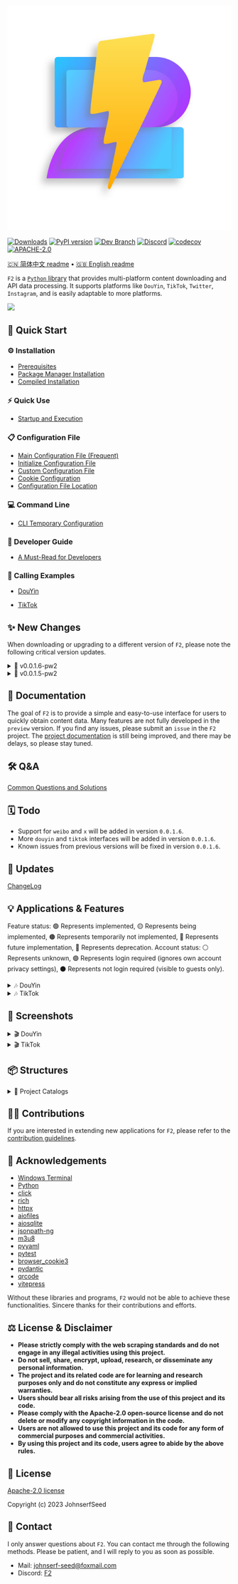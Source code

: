 <p align="center">
  <img src="https://github.com/Johnserf-Seed/f2/raw/main/docs/public/f2-logo-with-shadow-svg@0.5x.svg" alt="Logo">
</p>

[![Downloads](https://pepy.tech/badge/f2/month)](https://pepy.tech/project/f2)
[![PyPI version](https://badge.fury.io/py/f2.svg)](https://badge.fury.io/py/f2)
[![Dev Branch](https://badgen.net/badge/branch/v0.0.1.6-pw2/blue)](https://github.com/Johnserf-Seed/f2/tree/v0.0.1.6-pw2)
[![Discord](https://img.shields.io/discord/1146473603450282004?label=Discord)](https://discord.gg/3PhtPmgHf8)
[![codecov](https://codecov.io/gh/Johnserf-Seed/f2/graph/badge.svg?token=T9DH4QPZSS)](https://codecov.io/gh/Johnserf-Seed/f2)
[![APACHE-2.0](https://img.shields.io/github/license/johnserf-seed/f2)](https://github.com/Johnserf-Seed/f2/blob/main/LICENSE)


[🇨🇳 简体中文 readme](https://github.com/Johnserf-Seed/f2/blob/main/README.md)
 • [🇬🇧 English readme](https://github.com/Johnserf-Seed/f2/blob/main/README.en.md)


`F2` is a [`Python` library](https://pypi.org/project/f2/) that provides multi-platform content downloading and API data processing. It supports platforms like `DouYin`, `TikTok`, `Twitter`, `Instagram`, and is easily adaptable to more platforms.

<img src='https://github.com/Johnserf-Seed/f2/assets/40727745/82644596-7eca-48ec-91b0-3c5e4c24ee90'>

## 🚀 Quick Start

### ⚙️ Installation

- [Prerequisites](https://johnserf-seed.github.io/f2/install.html#%E5%BF%85%E5%A4%87%E6%9D%A1%E4%BB%B6)
- [Package Manager Installation](https://johnserf-seed.github.io/f2/install.html#%E5%8C%85%E7%AE%A1%E7%90%86%E5%99%A8%E5%AE%89%E8%A3%85)
- [Compiled Installation](https://johnserf-seed.github.io/f2/install.html#%E7%BC%96%E8%AF%91%E5%AE%89%E8%A3%85)

### ⚡ Quick Use

- [Startup and Execution](https://johnserf-seed.github.io/f2/quick-start.html#%E5%90%AF%E5%8A%A8%E5%92%8C%E8%BF%90%E8%A1%8C)

### 📋 Configuration File

- [Main Configuration File (Frequent)](https://johnserf-seed.github.io/f2/site-config.html#%E4%B8%BB%E9%85%8D%E7%BD%AE%E6%96%87%E4%BB%B6)
- [Initialize Configuration File](https://johnserf-seed.github.io/f2/site-config.html#%E5%88%9D%E5%A7%8B%E5%8C%96%E9%85%8D%E7%BD%AE%E6%96%87%E4%BB%B6)
- [Custom Configuration File](https://johnserf-seed.github.io/f2/site-config.html#%E8%87%AA%E5%AE%9A%E4%B9%89%E9%85%8D%E7%BD%AE%E6%96%87%E4%BB%B6)
- [Cookie Configuration](https://johnserf-seed.github.io/f2/site-config.html#%E9%85%8D%E7%BD%AEcookie)
- [Configuration File Location](https://johnserf-seed.github.io/f2/site-config.html#%E9%85%8D%E7%BD%AE%E6%96%87%E4%BB%B6%E7%9A%84%E4%BD%8D%E7%BD%AE)

### 💻 Command Line

- [CLI Temporary Configuration](https://johnserf-seed.github.io/f2/cli.html#cli%E4%B8%B4%E6%97%B6%E9%85%8D%E7%BD%AE)

### 📘 Developer Guide

- [A Must-Read for Developers](https://johnserf-seed.github.io/f2/guide/what-is-f2.html)

### 🧩 Calling Examples

- [DouYin](https://johnserf-seed.github.io/f2/guide/apps/douyin/)

- [TikTok](https://johnserf-seed.github.io/f2/guide/apps/tiktok/)


## ✨ New Changes

When downloading or upgrading to a different version of `F2`, please note the following critical version updates.

<details>
  <summary> 📡 v0.0.1.6-pw2 </summary>

  - For more changes, see [ChangeLog](https://github.com/Johnserf-Seed/f2/blob/main/CHANGELOG.md#0015---2024-04-04).
</details>

<details>
  <summary> 📡 v0.0.1.5-pw2 </summary>

  - `XBogus` parameter in `0.0.1.5` version now supports custom User-Agent (UA), please pay attention to UA specification.
  - The rebuilt database contains original data of interfaces, so you need to delete the old database file. If you want to retain records, please pay attention to migration.
  - The return types of all `fetch` methods have been unified to filter types, so you need to pay attention to this change.
  - Filter has added the `_to_raw` method, which can convert the filter to original interface data.
  - The file name template has been updated, and if your file name does not meet the specifications, an exception will be thrown.
  - `douyin` collection page links cannot be resolved, see [Douyin Collection Works](#抖音合集作品).
  - For more changes, see [ChangeLog](https://github.com/Johnserf-Seed/f2/blob/main/CHANGELOG.md#0015---2024-04-04).
</details>


## 📑 Documentation

The goal of `F2` is to provide a simple and easy-to-use interface for users to quickly obtain content data.
Many features are not fully developed in the `preview` version. If you find any issues, please submit an `issue` in the `F2` project. The [project documentation](https://johnserf-seed.github.io/f2/) is still being improved, and there may be delays, so please stay tuned.


## 🛠️ Q&A

[Common Questions and Solutions](https://johnserf-seed.github.io/f2/question-answer/qa.html)


## 🗓️ Todo

- Support for `weibo` and `x` will be added in version `0.0.1.6`.
- More `douyin` and `tiktok` interfaces will be added in version `0.0.1.6`.
- Known issues from previous versions will be fixed in version `0.0.1.6`.


## 🐛 Updates

[ChangeLog](https://github.com/Johnserf-Seed/f2/blob/main/CHANGELOG.md)


## 💡 Applications & Features

Feature status: 🟢 Represents implemented, 🟡 Represents being implemented, 🟤 Represents temporarily not implemented, 🔵 Represents future implementation, 🔴 Represents deprecation.
Account status: ⚪ Represents unknown, 🟣 Represents login required (ignores own account privacy settings), ⚫ Represents not login required (visible to guests only).

<details>
  <summary> 🎶 DouYin </summary>

  - 🟣 Indicates that login is required to download works that are only visible to oneself, favorited works, works in collection folders, or liked works. (After login, ignores own privacy settings and obtains personalized content)
  - ⚫ Indicates that login is not required to download public works, works in collection folders, liked works, etc. (Only downloads works visible to others and pages)

  | Feature | Account Status | Interface | Feature Status |
  | --- | --- | --- | --- |
  | User Information | 🟣⚫ | `fetch_user_profile` | 🟢 |
  | Single Work (Video, Album, Daily) | 🟣⚫ | `fetch_one_video` | 🟢 |
  | Home Page Works | 🟣⚫ | `fetch_user_post_videos` | 🟢 |
  | Liked Works | 🟣⚫ | `fetch_user_like_videos` | 🟢 |
  | Favorite Works | 🟣 | `fetch_user_collects_videos` | 🟢 |
  | Collection Works | 🟣 | `fetch_user_collection_videos` | 🟢 |
  | Collected Original Sound | 🟣 | `fetch_user_music_collection` | 🟢 |
  | Collected Collections | 🟣 | `fetch_user_mix_collection` | 🔵 |
  | Collected Short Films | 🟣 | `fetch_user_series_collection` | 🟤 |
  | Collection Works | ⚫ | `fetch_user_mix_videos` | 🟢 |
  | Home Page Recommended Works | 🟣⚫ | `fetch_user_feed_videos` | 🟡 |
  | Similar Recommended Works | ⚫ | `fetch_related_videos` | 🟢 |
  | Live Room Information (Stream Download) | ⚫ | `fetch_user_live_videos`, `fetch_user_live_videos_by_room_id` | 🟢 |
  | Live Room Danmaku | ⚫ | `fetch_user_live_danmu` | 🔵 |
  | Following Users' Live Broadcasts | 🟣⚫ | `fetch_user_following_lives` | 🟢 |
  | Following User Information | 🟣⚫ | `fetch_user_following` | 🟢 |
  | Fan User Information | 🟣⚫ | `fetch_user_follower` | 🟢 |
  | Following User Works | 🟣⚫ | `fetch_user_following_videos` | 🟤 |
  | Fan User Works | 🟣⚫ | `fetch_user_follower_videos` | 🟤 |
  | Friend's Works | 🟣 | `fetch_friend_feed_videos` | 🟢 |
  | Search Videos | ⚫ | `fetch_search_videos` | 🔵 |
  | Search Users | ⚫ | `fetch_search_users` | 🔵 |
  | Search Lives | ⚫ | `fetch_search_lives` | 🔵 |
  | Guess What You Want to Search (Related Search) | ⚫ | `fetch_search_suggest` | 🟤 |
  | DouYin Hotspot | ⚫ | `fetch_hot_search` | 🟤 |
  | Work Comments | 🟣⚫ | `fetch_video_comments` | 🔵 |
  | Viewing History | 🟣 | `fetch_user_history_read` | 🟤 |
  | Watch Later | 🟣 | `fetch_user_watch_later` | 🟤 |
  | ... | ... | ... | ... |
 </details>

<details>
  <summary> 🎶 TikTok </summary>

  - 🟣 Indicates that login is required to download works that are only visible to oneself, favorited works, works in collection folders, or liked works. (After login, ignores own privacy settings and obtains personalized content)
  - ⚫ Indicates that login is not required to download public works, works in collection folders, liked works, etc. (Only downloads works visible to others and pages)

  | Feature | Account Status | Interface | Feature Status |
  | --- | --- | --- | --- |
  | User Information | 🟣⚫ | `fetch_user_profile` | 🟢 |
  | Single Work | 🟣⚫ | `fetch_one_video` | 🟢 |
  | Home Page Works | 🟣⚫ | `fetch_user_post_videos` | 🟢 |
  | Liked Works | 🟣⚫ | `fetch_user_like_videos` | 🟢 |
  | Favorite Works | 🟣⚫ | `fetch_user_collect_videos` | 🟢 |
  | Playlist Works | 🟣⚫ | `fetch_user_mix_videos` | 🟢 |
  | Post Search|🟣⚫|`fetch_search_videos`|🟢|
  | Check If The webcast Is Alive|🟣⚫|`fetch_check_live_alive`|🟢|
  | ... | ... | ... | ... |
 </details>


## 📸 Screenshots

<details>
  <summary> 🎬 DouYin </summary>

  ### DouYin Single Work

  <img src='https://github.com/Johnserf-Seed/f2/assets/40727745/3e7c685e-0a0e-4d3a-a605-56eccb71c467'>

  ### DouYin Home Page Works

  <img src='https://github.com/Johnserf-Seed/f2/assets/40727745/0743627d-4f03-43c9-94f0-653903382685'>

  ### DouYin Liked Works

  <img src='https://github.com/Johnserf-Seed/f2/assets/40727745/95c588f7-45ab-4713-8102-7cd84452c0b8'>

  ### DouYin Favorite Works

  <img src='https://github.com/Johnserf-Seed/f2/assets/40727745/66951156-43df-4152-9b0c-4ee4f58a1e38'>

  ### DouYin Collection Works

  <img src='https://github.com/Johnserf-Seed/f2/assets/40727745/37e2354b-3548-4ade-afa4-f8bb8108c565'>

  ### DouYin Collected Original Sound

  <img src='https://github.com/Johnserf-Seed/f2/assets/40727745/e0837eff-a7c2-4e6e-99fb-71e85ace83dc'>

  ### DouYin Collection Works

  Support for parsing any work link in the collection
  <img src='https://github.com/Johnserf-Seed/f2/assets/40727745/fa79c123-2552-49ed-b37f-0931489dcdad'>

  Collection link parsing
  <img src='https://github.com/Johnserf-Seed/f2/assets/40727745/1dd41daa-f375-448f-a3aa-55c14a4bf36c'>

  ### DouYin Hotspot

  <img src='https://github.com/Johnserf-Seed/f2/assets/40727745/4378b171-ccfd-457d-8850-4a509d888d85'>

  ### DouYin Live Room Information

  <img src='https://github.com/Johnserf-Seed/f2/assets/40727745/6d62dc77-82cc-48b8-a1b1-ff98b04b5952'>

  ### DouYin Live Room Danmaku

  <img src='https://github.com/Johnserf-Seed/f2/assets/40727745/96a586a4-94c4-4866-b2ac-446b58d8f8a0'>

  ### DouYin Related Videos

  <img src="https://github.com/Johnserf-Seed/f2/assets/40727745/e36fb510-39ef-486e-b944-7dbf8cf25c36">

  ### DouYin Friend Videos

  <img src="https://github.com/Johnserf-Seed/f2/assets/40727745/437fa0ad-9524-4674-9d73-56db815113ef">

</details>

<details>
  <summary> 🎬 TikTok </summary>

  ### TikTok Single Work

  <img src='https://github.com/Johnserf-Seed/f2/assets/40727745/e08628c9-c6e7-4982-90a9-d9788db9ef6a'>

  ### TikTok Home Page Works

  <img src='https://github.com/Johnserf-Seed/f2/assets/40727745/0d334e32-3d47-4c17-a4d8-44898f8a71a6'>

  ### TikTok Liked Works

  <img src='https://github.com/Johnserf-Seed/f2/assets/40727745/a1fd1123-d60a-4e08-9e65-16e6dcab30da'>

  ### TikTok Favorite Works

  <img src='https://github.com/Johnserf-Seed/f2/assets/40727745/e87d34f4-04e5-47f5-9e46-233e68ab39db'>

  ### TikTok Collection Works

  <img src='https://github.com/Johnserf-Seed/f2/assets/40727745/0919b53c-4605-464e-90cd-5b4c8d3e8e88'>

  ### TikTok Collected Original Sound

  <img src='https://github.com/Johnserf-Seed/f2/assets/40727745/17c9eb02-53b5-4484-8a6d-777a074b99d9'>

  ### TikTok Post Search
  <img src='https://github.com/Johnserf-Seed/f2/assets/40727745/091e66d5-f123-4883-9360-db3dad359d7d'>

</details>


## 📦 Structures

<details>
  <summary>📁 Project Catalogs</summary>

  ```bash
  .
  ├── .github
  │   ├── ISSUE_TEMPLATE
  │   │   ├── ask-question.md
  │   │   ├── bug-report.md
  │   │   └── feature_request.md
  │   └── workflows
  │       └── Codecov.yml
  │       └── deploy.yml
  ├── .gitignore
  ├── .vscode
  │   └── settings.json
  ├── CHANGELOG.md
  ├── CODE_OF_CONDUCT.md
  ├── CONTRIBUTING.md
  ├── CONTRIBUTORS.md
  ├── LICENSE
  ├── README.en.md
  ├── README.md
  ├── SECURITY.md
  ├── docs
  │   ├── .vitepress
  │   │   ├── config.mts
  │   │   └── theme
  │   │       ├── index.ts
  │   │       └── styles
  │   │           └── vars.css
  │   ├── advance-guide.md
  │   ├── cli.md
  │   ├── en
  │   │   ├── advance-guide.md
  │   │   ├── api-examples.md
  │   │   ├── cli.md
  │   │   ├── guide
  │   │   │   └── what-is-f2.md
  │   │   ├── index.md
  │   │   ├── install.md
  │   │   ├── markdown-examples.md
  │   │   ├── quick-start.md
  │   │   └── site-config.md
  │   ├── guide
  │   │   ├── api-examples.md
  │   │   ├── apps
  │   │   │   ├── douyin
  │   │   │   │   └── index.md
  │   │   │   └── tiktok
  │   │   │       └── index.md
  │   │   └── what-is-f2.md
  │   ├── index.md
  │   ├── install.md
  │   ├── package-lock.json
  │   ├── package.json
  │   ├── public
  │   │   ├── douyin
  │   │   │   ├── cli-start-2.png
  │   │   │   ├── cli-start.png
  │   │   │   ├── code-start-2.png
  │   │   │   ├── code-start.png
  │   │   │   ├── log-2-console.png
  │   │   │   ├── pytest-ok.png
  │   │   │   └── set-debug.png
  │   │   ├── f2-help.png
  │   │   ├── f2-logo-with-no-shadow.png
  │   │   ├── f2-logo-with-shadow-mini.png
  │   │   ├── f2-logo-with-shadow-svg@0.25x.svg
  │   │   ├── f2-logo-with-shadow-svg@0.5x.svg
  │   │   ├── f2-logo-with-shadow-svg@0.75x.svg
  │   │   ├── f2-logo-with-shadow-svg@1.0x.svg
  │   │   ├── f2-logo-with-shadow-svg@1.5x.svg
  │   │   ├── f2-logo-with-shadow-svg@2.0x.svg
  │   │   ├── f2-logo-with-shadow.png
  │   │   └── f2-logo.ico
  │   ├── question-answer
  │   │   └── qa.md
  │   ├── quick-start.md
  │   ├── reference
  │   │   └── runtime-api.md
  │   ├── site-config.md
  │   ├── snippets
  │   │   ├── QA.md
  │   │   ├── douyin
  │   │   │   ├── aweme-id.py
  │   │   │   ├── format-file-name.py
  │   │   │   ├── mstoken-false.py
  │   │   │   ├── mstoken-real.py
  │   │   │   ├── one-video.py
  │   │   │   ├── s_v_web_id.py
  │   │   │   ├── sec-user-id.py
  │   │   │   ├── show-qrcode.py
  │   │   │   ├── sso-login.py
  │   │   │   ├── support-link.md
  │   │   │   ├── ttwid.py
  │   │   │   ├── user-collection.py
  │   │   │   ├── user-collects.py
  │   │   │   ├── user-folder.py
  │   │   │   ├── user-follower.py
  │   │   │   ├── user-following.py
  │   │   │   ├── user-get-add.py
  │   │   │   ├── user-like.py
  │   │   │   ├── user-live-room-id.py
  │   │   │   ├── user-live.py
  │   │   │   ├── user-mix.py
  │   │   │   ├── user-nickname.py
  │   │   │   ├── user-post.py
  │   │   │   ├── user-profile.py
  │   │   │   ├── verify_fp.py
  │   │   │   ├── video-get-add.py
  │   │   │   ├── webcast-id.py
  │   │   │   └── xbogus.py
  │   │   ├── set-debug.py
  │   │   ├── tiktok
  │   │   │   ├── aweme-id.py
  │   │   │   ├── format-file-name.py
  │   │   │   ├── one-video.py
  │   │   │   ├── sec-uid.py
  │   │   │   ├── support-link.md
  │   │   │   ├── token-manager.py
  │   │   │   ├── unique-id.py
  │   │   │   ├── user-collect.py
  │   │   │   ├── user-folder.py
  │   │   │   ├── user-get-add.py
  │   │   │   ├── user-like.py
  │   │   │   ├── user-mix.py
  │   │   │   ├── user-nickname.py
  │   │   │   ├── user-playlist.py
  │   │   │   ├── user-post.py
  │   │   │   ├── user-profile.py
  │   │   │   ├── video-get-add.py
  │   │   │   └── xbogus.py
  │   │       └── user-profile.py
  ├── f2
  │   ├── __init__.py
  │   ├── __main__.py
  │   ├── apps
  │   │   ├── __apps__.py
  │   │   ├── __init__.py
  │   │   ├── douyin
  │   │   │   ├── api.py
  │   │   │   ├── cli.py
  │   │   │   ├── crawler.py
  │   │   │   ├── db.py
  │   │   │   ├── dl.py
  │   │   │   ├── filter.py
  │   │   │   ├── handler.py
  │   │   │   ├── help.py
  │   │   │   ├── model.py
  │   │   │   ├── test
  │   │   │   │   ├── test_apps_model.py
  │   │   │   │   ├── test_aweme_id.py
  │   │   │   │   ├── test_crawler.py
  │   │   │   │   ├── test_handler.py
  │   │   │   │   ├── test_lrc.py
  │   │   │   │   ├── test_room_id.py
  │   │   │   │   ├── test_sec_user_id.py
  │   │   │   │   └── test_webcast_id.py
  │   │   │   └── utils.py
  │   │   ├── tiktok
  │   │   │   ├── api.py
  │   │   │   ├── cli.py
  │   │   │   ├── crawler.py
  │   │   │   ├── db.py
  │   │   │   ├── dl.py
  │   │   │   ├── filter.py
  │   │   │   ├── handler.py
  │   │   │   ├── help.py
  │   │   │   ├── model.py
  │   │   │   └── utils.py
  │   │   ├── twitter
  │   │   │   ├── api.py
  │   │   │   ├── cli.py
  │   │   │   ├── crawler.py
  │   │   │   ├── db.py
  │   │   │   ├── dl.py
  │   │   │   ├── filter.py
  │   │   │   ├── handler.py
  │   │   │   ├── help.py
  │   │   │   ├── model.py
  │   │   │   └── utils.py
  │   ├── cli
  │   │   ├── __init__.py
  │   │   ├── cli_commands.py
  │   │   └── cli_console.py
  │   ├── conf
  │   │   ├── app.yaml
  │   │   ├── conf.yaml
  │   │   ├── defaults.yaml
  │   │   └── test.yaml
  │   ├── crawlers
  │   │   └── base_crawler.py
  │   ├── db
  │   │   └── base_db.py
  │   ├── dl
  │   │   └── base_downloader.py
  │   ├── exceptions
  │   │   ├── __init__.py
  │   │   ├── api_exceptions.py
  │   │   ├── db_exceptions.py
  │   │   └── file_exceptions.py
  │   ├── helps.py
  │   ├── i18n
  │   │   └── translator.py
  │   ├── languages
  │   │   ├── en_US
  │   │   │   └── LC_MESSAGES
  │   │   │       └── en_US.mo
  │   │   └── zh_CN
  │   │       └── LC_MESSAGES
  │   │           └── zh_CN.mo
  │   ├── log
  │   │   └── logger.py
  │   └── utils
  │       ├── __init__.py
  │       ├── _dl.py
  │       ├── _signal.py
  │       ├── _singleton.py
  │       ├── conf_manager.py
  │       ├── json_filter.py
  │       ├── mode_handler.py
  │       ├── utils.py
  │       └── xbogus.py
  │   ├── app.yaml
  │   ├── conf.yaml
  │   └── defaults.yaml
  ├── package-lock.json
  ├── package.json
  ├── pyproject.toml
  ├── tests
  │   ├── test_cli_console.py
  │   ├── test_desc_limit.py
  │   ├── test_dl.py
  │   ├── test_excetions.py
  │   ├── test_i18n.py
  │   ├── test_logger.py
  │   ├── test_signal.py
  │   ├── test_singleton.py
  │   ├── test_utils.py
  │   └── test_xbogus.py

  ```

</details>


## 👨‍💻 Contributions

If you are interested in extending new applications for `F2`, please refer to the [contribution guidelines](https://github.com/Johnserf-Seed/f2/blob/main/.github/CONTRIBUTING.md).


## 🙏 Acknowledgements

- [Windows Terminal](https://aka.ms/terminal)
- [Python](https://www.python.org/)
- [click](https://github.com/pallets/click)
- [rich](https://github.com/Textualize/rich)
- [httpx](https://github.com/encode/httpx)
- [aiofiles](https://github.com/Tinche/aiofiles)
- [aiosqlite](https://github.com/omnilib/aiosqlite)
- [jsonpath-ng](https://github.com/h2non/jsonpath-ng)
- [m3u8](https://github.com/globocom/m3u8)
- [pyyaml](https://github.com/yaml/pyyaml)
- [pytest](https://github.com/pytest-dev/pytest)
- [browser_cookie3](https://github.com/borisbabic/browser_cookie3)
- [pydantic](https://github.com/samuelcolvin/pydantic)
- [qrcode](https://github.com/lincolnloop/python-qrcode)
- [vitepress](https://github.com/vuejs/vitepress)

Without these libraries and programs, `F2` would not be able to achieve these functionalities. Sincere thanks for their contributions and efforts.


## ⚖️ License & Disclaimer

- **Please strictly comply with the web scraping standards and do not engage in any illegal activities using this project.**
- **Do not sell, share, encrypt, upload, research, or disseminate any personal information.**
- **The project and its related code are for learning and research purposes only and do not constitute any express or implied warranties.**
- **Users should bear all risks arising from the use of this project and its code.**
- **Please comply with the Apache-2.0 open-source license and do not delete or modify any copyright information in the code.**
- **Users are not allowed to use this project and its code for any form of commercial purposes and commercial activities.**
- **By using this project and its code, users agree to abide by the above rules.**


## 📜 License

[Apache-2.0 license](https://www.apache.org/licenses/LICENSE-2.0.html)

Copyright (c) 2023 JohnserfSeed


## 📧 Contact

I only answer questions about `F2`. You can contact me through the following methods. Please be patient, and I will reply to you as soon as possible.

- Mail: [johnserf-seed@foxmail.com](mailto:johnserf-seed@foxmail.com)
- Discord: [F2](https://discord.gg/3PhtPmgHf8)

